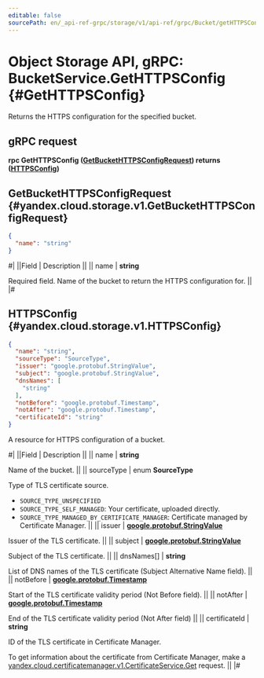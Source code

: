 ```yaml
---
editable: false
sourcePath: en/_api-ref-grpc/storage/v1/api-ref/grpc/Bucket/getHTTPSConfig.md
---
```


# Object Storage API, gRPC: BucketService.GetHTTPSConfig {#GetHTTPSConfig}

Returns the HTTPS configuration for the specified bucket.

## gRPC request

**rpc GetHTTPSConfig ([GetBucketHTTPSConfigRequest](#yandex.cloud.storage.v1.GetBucketHTTPSConfigRequest)) returns ([HTTPSConfig](#yandex.cloud.storage.v1.HTTPSConfig))**

## GetBucketHTTPSConfigRequest {#yandex.cloud.storage.v1.GetBucketHTTPSConfigRequest}

```json
{
  "name": "string"
}
```

#|
||Field | Description ||
|| name | **string**

Required field. Name of the bucket to return the HTTPS configuration for. ||
|#

## HTTPSConfig {#yandex.cloud.storage.v1.HTTPSConfig}

```json
{
  "name": "string",
  "sourceType": "SourceType",
  "issuer": "google.protobuf.StringValue",
  "subject": "google.protobuf.StringValue",
  "dnsNames": [
    "string"
  ],
  "notBefore": "google.protobuf.Timestamp",
  "notAfter": "google.protobuf.Timestamp",
  "certificateId": "string"
}
```

A resource for HTTPS configuration of a bucket.

#|
||Field | Description ||
|| name | **string**

Name of the bucket. ||
|| sourceType | enum **SourceType**

Type of TLS certificate source.

- `SOURCE_TYPE_UNSPECIFIED`
- `SOURCE_TYPE_SELF_MANAGED`: Your certificate, uploaded directly.
- `SOURCE_TYPE_MANAGED_BY_CERTIFICATE_MANAGER`: Certificate managed by Certificate Manager. ||
|| issuer | **[google.protobuf.StringValue](https://developers.google.com/protocol-buffers/docs/reference/csharp/class/google/protobuf/well-known-types/string-value)**

Issuer of the TLS certificate. ||
|| subject | **[google.protobuf.StringValue](https://developers.google.com/protocol-buffers/docs/reference/csharp/class/google/protobuf/well-known-types/string-value)**

Subject of the TLS certificate. ||
|| dnsNames[] | **string**

List of DNS names of the TLS certificate (Subject Alternative Name field). ||
|| notBefore | **[google.protobuf.Timestamp](https://developers.google.com/protocol-buffers/docs/reference/google.protobuf#timestamp)**

Start of the TLS certificate validity period (Not Before field). ||
|| notAfter | **[google.protobuf.Timestamp](https://developers.google.com/protocol-buffers/docs/reference/google.protobuf#timestamp)**

End of the TLS certificate validity period (Not After field) ||
|| certificateId | **string**

ID of the TLS certificate in Certificate Manager.

To get information about the certificate from Certificate Manager, make a
[yandex.cloud.certificatemanager.v1.CertificateService.Get](/docs/certificate-manager/api-ref/grpc/Certificate/get#Get) request. ||
|#